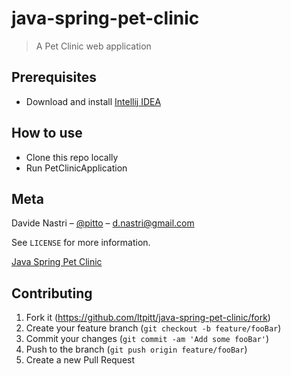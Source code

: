 # java-spring-pet-clinic
> A Pet Clinic web application

## Prerequisites

- Download and install [Intellij IDEA](https://www.jetbrains.com/idea/download)

## How to use

- Clone this repo locally
- Run PetClinicApplication

## Meta

Davide Nastri – [@pitto](https://twitter.com/pitto) – d.nastri@gmail.com

See ``LICENSE`` for more information.

[Java Spring Pet Clinic](https://github.com/ltpitt/java-spring-pet-clinic)

## Contributing

1. Fork it (<https://github.com/ltpitt/java-spring-pet-clinic/fork>)
2. Create your feature branch (`git checkout -b feature/fooBar`)
3. Commit your changes (`git commit -am 'Add some fooBar'`)
4. Push to the branch (`git push origin feature/fooBar`)
5. Create a new Pull Request
